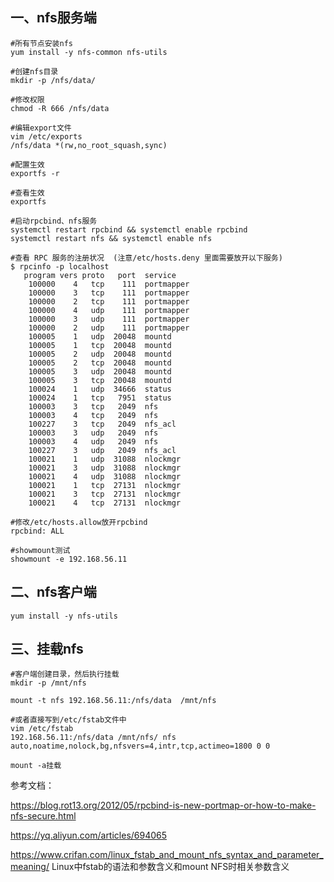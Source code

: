 ## 一、nfs服务端
```
#所有节点安装nfs
yum install -y nfs-common nfs-utils 

#创建nfs目录
mkdir -p /nfs/data/

#修改权限
chmod -R 666 /nfs/data

#编辑export文件
vim /etc/exports
/nfs/data *(rw,no_root_squash,sync)

#配置生效
exportfs -r

#查看生效
exportfs

#启动rpcbind、nfs服务
systemctl restart rpcbind && systemctl enable rpcbind
systemctl restart nfs && systemctl enable nfs

#查看 RPC 服务的注册状况  (注意/etc/hosts.deny 里面需要放开以下服务)
$ rpcinfo -p localhost      
   program vers proto   port  service
    100000    4   tcp    111  portmapper
    100000    3   tcp    111  portmapper
    100000    2   tcp    111  portmapper
    100000    4   udp    111  portmapper
    100000    3   udp    111  portmapper
    100000    2   udp    111  portmapper
    100005    1   udp  20048  mountd
    100005    1   tcp  20048  mountd
    100005    2   udp  20048  mountd
    100005    2   tcp  20048  mountd
    100005    3   udp  20048  mountd
    100005    3   tcp  20048  mountd
    100024    1   udp  34666  status
    100024    1   tcp   7951  status
    100003    3   tcp   2049  nfs
    100003    4   tcp   2049  nfs
    100227    3   tcp   2049  nfs_acl
    100003    3   udp   2049  nfs
    100003    4   udp   2049  nfs
    100227    3   udp   2049  nfs_acl
    100021    1   udp  31088  nlockmgr
    100021    3   udp  31088  nlockmgr
    100021    4   udp  31088  nlockmgr
    100021    1   tcp  27131  nlockmgr
    100021    3   tcp  27131  nlockmgr
    100021    4   tcp  27131  nlockmgr

#修改/etc/hosts.allow放开rpcbind
rpcbind: ALL

#showmount测试
showmount -e 192.168.56.11
```

## 二、nfs客户端
```
yum install -y nfs-utils 
```

## 三、挂载nfs
```
#客户端创建目录，然后执行挂载
mkdir -p /mnt/nfs

mount -t nfs 192.168.56.11:/nfs/data  /mnt/nfs

#或者直接写到/etc/fstab文件中
vim /etc/fstab
192.168.56.11:/nfs/data /mnt/nfs/ nfs auto,noatime,nolock,bg,nfsvers=4,intr,tcp,actimeo=1800 0 0

mount -a挂载
```

参考文档：


https://blog.rot13.org/2012/05/rpcbind-is-new-portmap-or-how-to-make-nfs-secure.html   

https://yq.aliyun.com/articles/694065

https://www.crifan.com/linux_fstab_and_mount_nfs_syntax_and_parameter_meaning/  Linux中fstab的语法和参数含义和mount NFS时相关参数含义
